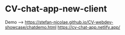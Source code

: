 # CV-chat-app-new-client

Demo --> https://stefan-nicolae.github.io/CV-webdev-showcase/chatdemo.html
https://cv-chat-app.netlify.app/
